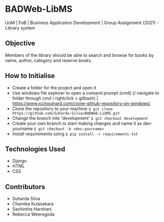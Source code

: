 # BADWeb-LibMS
UoM | FoB | Business Application Development | Group Assignment (2021) - Library system

## Objective
Members of the library should be able to search and browse for books by name, author, category and reserve books.

## How to Initialise
- Create a folder for the project and open it
- Use windows file explorer to open a comand prompt (cmd) (/ navigate to folder through cmd / rightclick > gitbash) | https://www.jcchouinard.com/clone-github-repository-on-windows/
- Clone the repository to your machine `$ git clone https://github.com/Suharda-Silva/BADWeb-LibMS.git`
- Change the branch into 'development' `$ git checkout development`
- Create your own branch to start making changes and name it as dev-yourname `$ git checkout -b <dev-yourname>`
- Install requirements using `$ pip install -r requirements.txt`

## Technologies Used
- Django
- HTML
- CSS

## Contributors
- Suharda Silva
- Chamika Kulasekara
- Sachintha Harshani
- Rebecca Weeregoda
